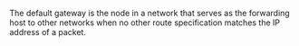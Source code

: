 The default gateway is the node in a network that serves as the forwarding host to other networks when no other route specification matches the IP address of a packet.